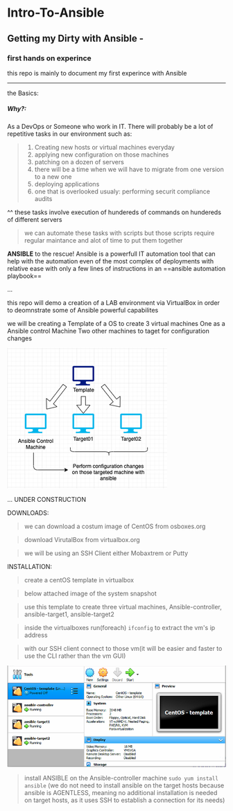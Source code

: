 # Intro-To-Ansible

## Getting my Dirty with Ansible - 
### first hands on experince

this repo is mainly to document my first experince with Ansible 



---
the Basics: 

##### Why?:
As a DevOps or Someone who work in IT.
There will probably be a lot of repetitive tasks in our environment such as:
> 1. Creating new hosts or virtual machines everyday
> 2. applying new configuration on those machines 
>3. patching on a dozen of servers
>4. there will be a time when we will have to migrate from one version to a new one
>5. deploying applications
>6. one that is overlooked usualy: performing securit compliance audits

^^
these tasks involve execution of hundereds of commands on hundereds of different servers


> we can automate these tasks with scripts but those scripts require regular maintance and alot of time to put them together

**ANSIBLE** to the rescue!
Ansible is a powerfull IT automation tool that can help with the automation even of the most complex of deployments with relative ease with only a few lines of instructions in an ==ansible automation playbook==

...

this repo will demo a creation of a LAB environment via VirtualBox
in order to deomnstrate some of Ansible powerful capabilites 

we will be creating a Template of a OS to create 3 virtual machines 
One as a Ansible control Machine
Two other machines to taget for configuration changes

 ![Map](https://github.com/baderfahoum17/Intro-To-Ansible/blob/main/Screen%20Shot%202020-12-11%20at%2020.15.17.png)


... UNDER CONSTRUCTION

DOWNLOADS:
> we can download a costum image of CentOS from osboxes.org

> download VirutalBox from virtualbox.org

> we will be using an SSH Client either Mobaxtrem or Putty

INSTALLATION: 
> create a centOS template in virtualbox

> below attached image of the system snapshot

> use this template to create three virtual machines, Ansible-controller, ansible-target1, ansible-target2

> inside the virtualboxes run(foreach) `ifconfig` to extract the vm's ip address

> with our SSH client connect to those vm(it will be easier and faster to use the CLI rather than the vm GUI)

![snapshot](https://github.com/baderfahoum17/Intro-To-Ansible/blob/main/Screen%20Shot%202020-12-13%20at%2015.02.26.png)

> install ANSIBLE on the Ansible-controller machine `sudo yum install ansible`
(we do not need to install ansible on the target hosts because ansible is AGENTLESS, meaning no additional installation is needed on target hosts, as it uses SSH to establish a connection for its needs)
